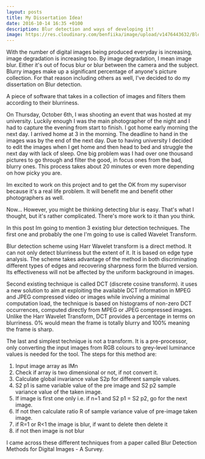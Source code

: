 ```yaml
---
layout: posts
title: My Dissertation Idea!
date: 2016-10-14 16:35 +0100
description: Blur detection and ways of developing it! 
image: https://res.cloudinary.com/benfiika/image/upload/v1476443632/Blog/keepcalm.png
---
```



With the number of digital images being produced everyday is increasing, image degradation is increasing too. By image degradation, I mean image blur. Either it's out of focus blur or blur between the camera and the subject. Blurry images make up a significant percentage of anyone's picture collection. For that reason including others as well, I've decided to do my dissertation on Blur detection. 

A piece of software that takes in a collection of images and filters them according to their blurriness. 

On Thursday, October 6th, I was shooting an event that was hosted at my university. Luckily enough I was the main photographer of the night and I had to capture the evening from start to finish. I got home early morning the next day. I arrived home at 3 in the morning. The deadline to hand in the images was by the end of the next day. Due to having university I decided to edit the images when I get home and then head to bed and struggle the next day with lack of sleep. One big problem was I had over one thousand pictures to go through and filter the good, in focus ones from the bad, blurry ones. This process takes about 20 minutes or even more depending on how picky you are. 

Im excited to work on this project and to get the OK from my supervisor because it's a real life problem. It will benefit me and benefit other photographers as well. 

Now… However, you might be thinking detecting blur is easy. That's what I thought, but it's rather complicated. There's more work to it than you think.

In this post Im going to mention 3 existing blur detection techniques. The first one and probably the one I'm going to use is called Wavelet Transform. 

Blur detection scheme using Harr Wavelet transform is a direct method. It can not only detect blurriness but the extent of it. It is based on edge type analysis. The scheme takes advantage of the method in both discriminating different types of edges and recovering sharpness form the blurred version. Its effectiveness will not be affected by the uniform background in images. 

Second existing technique is called DCT (discrete cosine transform). it uses a new solution to aim at exploiting the available DCT information in MPEG and JPEG compressed video or images while involving a minimal computation load, the technique is based on histograms of non-zero DCT occurrences, computed directly from MPEG or JPEG compressed images. Unlike the Harr Wavelet Transform, DCT provides a percentage in terms on blurriness. 0% would mean the frame is totally blurry and 100% meaning the frame is sharp. 

The last and simplest technique is not a transform. It is a pre-processor, only converting the input images from RGB colours to grey-level luminance values is needed for the tool.
The steps for this method are:
1) Input image array as IMn
2) Check if array is two dimensional or not, if not convert it.
3) Calculate global invariance value S2p for different sample values.
4) S2 p1 is same variable value of the pre image and S2 p2 sample variance value of the taken image. 
5) If image is first one only i.e. if n=1 and S2 p1 = S2 p2, go for the next image.
6) If not then calculate ratio R of sample variance value of pre-image taken image.
7) if R=1 or R<1 the image is blur, if want to delete then delete it
8) if not then image is not blur

I came across these different techniques from a paper called Blur Detection Methods for Digital Images - A Survey. 
